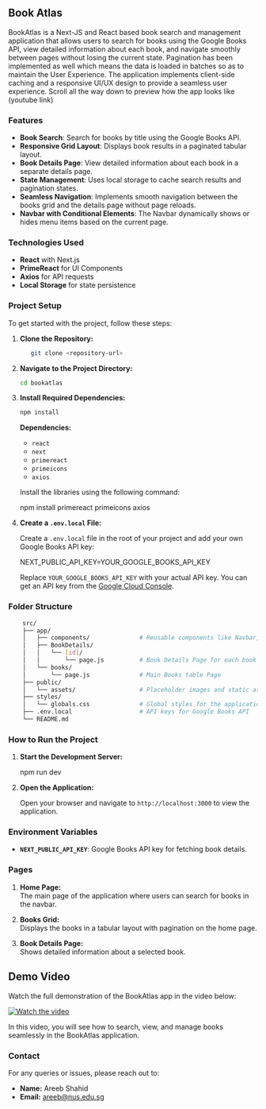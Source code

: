 ## Book Atlas

BookAtlas is a Next-JS and React based book search and management application that allows users to search for books using the Google Books API, view detailed information about each book, and navigate smoothly between pages without losing the current state. Pagination has been implemented as well which means the data is loaded in batches so as to maintain the User Experience. The application implements client-side caching and a responsive UI/UX design to provide a seamless user experience. Scroll all the way down to preview how the app looks like (youtube link)

### **Features**

- **Book Search**: Search for books by title using the Google Books API.
- **Responsive Grid Layout**: Displays book results in a paginated tabular layout.
- **Book Details Page**: View detailed information about each book in a separate details page.
- **State Management**: Uses local storage to cache search results and pagination states.
- **Seamless Navigation**: Implements smooth navigation between the books grid and the details page without page reloads.
- **Navbar with Conditional Elements**: The Navbar dynamically shows or hides menu items based on the current page.

### **Technologies Used**

- **React** with Next.js
- **PrimeReact** for UI Components
- **Axios** for API requests
- **Local Storage** for state persistence

### **Project Setup**

To get started with the project, follow these steps:

1. **Clone the Repository:**

   ```bash
      git clone <repository-url>
   ```

2. **Navigate to the Project Directory:**

   ```bash
   cd bookatlas
   ```

3. **Install Required Dependencies:**

   ```bash
   npm install
   ```

   **Dependencies:**

   - `react`
   - `next`
   - `primereact`
   - `primeicons`
   - `axios`

   Install the libraries using the following command:

   npm install primereact primeicons axios

4. **Create a `.env.local` File:**

   Create a `.env.local` file in the root of your project and add your own Google Books API key:

   NEXT_PUBLIC_API_KEY=YOUR_GOOGLE_BOOKS_API_KEY

   Replace `YOUR_GOOGLE_BOOKS_API_KEY` with your actual API key. You can get an API key from the [Google Cloud Console](https://console.cloud.google.com/).

### **Folder Structure**

```bash
    src/
    ├── app/
    │   ├── components/              # Reusable components like Navbar, BooksGrid, etc.
    │   ├── BookDetails/
    │   │   └── [id]/
    │   │       └── page.js          # Book Details Page for each book
    │   └── books/
    │       └── page.js              # Main Books table Page
    ├── public/
    │   └── assets/                  # Placeholder images and static assets
    ├── styles/
    │   └── globals.css              # Global styles for the application
    ├── .env.local                   # API keys for Google Books API
    └── README.md

```

### **How to Run the Project**

1. **Start the Development Server:**

   npm run dev

2. **Open the Application:**

   Open your browser and navigate to `http://localhost:3000` to view the application.

### **Environment Variables**

- **`NEXT_PUBLIC_API_KEY`**: Google Books API key for fetching book details.

### **Pages**

1. **Home Page:**  
   The main page of the application where users can search for books in the navbar.

2. **Books Grid:**  
   Displays the books in a tabular layout with pagination on the home page.

3. **Book Details Page:**  
   Shows detailed information about a selected book.

## Demo Video

Watch the full demonstration of the BookAtlas app in the video below:

[![Watch the video](https://img.youtube.com/vi/j0C5BGCHbWg/0.jpg)](https://youtu.be/j0C5BGCHbWg)

In this video, you will see how to search, view, and manage books seamlessly in the BookAtlas application.

### **Contact**

For any queries or issues, please reach out to:

- **Name:** Areeb Shahid
- **Email:** areeb@nus.edu.sg
